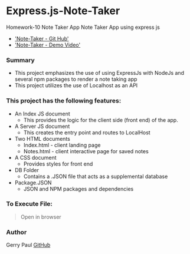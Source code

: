 # Express.js-Note-Taker

Homework-10 Note Taker App
Note Taker App using express js

- ['Note-Taker - Git Hub'](https://github.com/gpaul12/Express.js-Note-Taker)
- ['Note-Taker - Demo Video']()

### Summary

- This project emphasizes the use of using ExpressJs with NodeJs and several npm packages to render a note taking app
- This project utilizes the use of Localhost as an API

### This project has the following features:

- An Index JS document
  - This provides the logic for the client side (front end) of the app.
- A Server JS document
  - This creates the entry point and routes to LocalHost
- Two HTML documents
  - Index.html - client landing page
  - Notes.html - client interactive page for saved notes
- A CSS document
  - Provides styles for front end
- DB Folder
  - Contains a .JSON file that acts as a supplemental database
- Package.JSON
  - JSON and NPM packages and dependencies

### To Execute File:

> Open in browser

### Author

Gerry Paul [GitHub](https://github.com/gpaul12)
